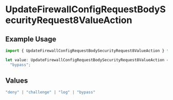 # UpdateFirewallConfigRequestBodySecurityRequest8ValueAction

## Example Usage

```typescript
import { UpdateFirewallConfigRequestBodySecurityRequest8ValueAction } from "@vercel/sdk/models/updatefirewallconfigop.js";

let value: UpdateFirewallConfigRequestBodySecurityRequest8ValueAction =
  "bypass";
```

## Values

```typescript
"deny" | "challenge" | "log" | "bypass"
```